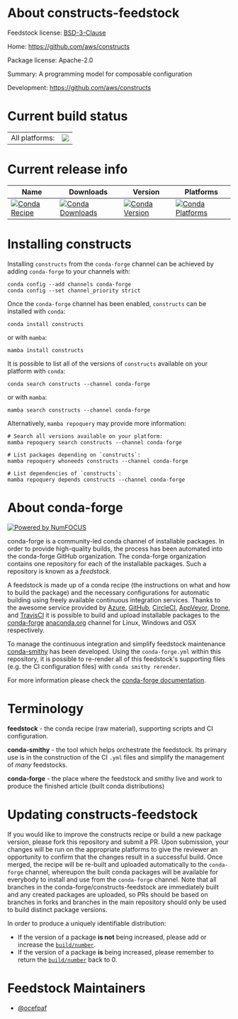 About constructs-feedstock
==========================

Feedstock license: [BSD-3-Clause](https://github.com/conda-forge/constructs-feedstock/blob/main/LICENSE.txt)

Home: https://github.com/aws/constructs

Package license: Apache-2.0

Summary: A programming model for composable configuration

Development: https://github.com/aws/constructs

Current build status
====================


<table><tr><td>All platforms:</td>
    <td>
      <a href="https://dev.azure.com/conda-forge/feedstock-builds/_build/latest?definitionId=19933&branchName=main">
        <img src="https://dev.azure.com/conda-forge/feedstock-builds/_apis/build/status/constructs-feedstock?branchName=main">
      </a>
    </td>
  </tr>
</table>

Current release info
====================

| Name | Downloads | Version | Platforms |
| --- | --- | --- | --- |
| [![Conda Recipe](https://img.shields.io/badge/recipe-constructs-green.svg)](https://anaconda.org/conda-forge/constructs) | [![Conda Downloads](https://img.shields.io/conda/dn/conda-forge/constructs.svg)](https://anaconda.org/conda-forge/constructs) | [![Conda Version](https://img.shields.io/conda/vn/conda-forge/constructs.svg)](https://anaconda.org/conda-forge/constructs) | [![Conda Platforms](https://img.shields.io/conda/pn/conda-forge/constructs.svg)](https://anaconda.org/conda-forge/constructs) |

Installing constructs
=====================

Installing `constructs` from the `conda-forge` channel can be achieved by adding `conda-forge` to your channels with:

```
conda config --add channels conda-forge
conda config --set channel_priority strict
```

Once the `conda-forge` channel has been enabled, `constructs` can be installed with `conda`:

```
conda install constructs
```

or with `mamba`:

```
mamba install constructs
```

It is possible to list all of the versions of `constructs` available on your platform with `conda`:

```
conda search constructs --channel conda-forge
```

or with `mamba`:

```
mamba search constructs --channel conda-forge
```

Alternatively, `mamba repoquery` may provide more information:

```
# Search all versions available on your platform:
mamba repoquery search constructs --channel conda-forge

# List packages depending on `constructs`:
mamba repoquery whoneeds constructs --channel conda-forge

# List dependencies of `constructs`:
mamba repoquery depends constructs --channel conda-forge
```


About conda-forge
=================

[![Powered by
NumFOCUS](https://img.shields.io/badge/powered%20by-NumFOCUS-orange.svg?style=flat&colorA=E1523D&colorB=007D8A)](https://numfocus.org)

conda-forge is a community-led conda channel of installable packages.
In order to provide high-quality builds, the process has been automated into the
conda-forge GitHub organization. The conda-forge organization contains one repository
for each of the installable packages. Such a repository is known as a *feedstock*.

A feedstock is made up of a conda recipe (the instructions on what and how to build
the package) and the necessary configurations for automatic building using freely
available continuous integration services. Thanks to the awesome service provided by
[Azure](https://azure.microsoft.com/en-us/services/devops/), [GitHub](https://github.com/),
[CircleCI](https://circleci.com/), [AppVeyor](https://www.appveyor.com/),
[Drone](https://cloud.drone.io/welcome), and [TravisCI](https://travis-ci.com/)
it is possible to build and upload installable packages to the
[conda-forge](https://anaconda.org/conda-forge) [anaconda.org](https://anaconda.org/)
channel for Linux, Windows and OSX respectively.

To manage the continuous integration and simplify feedstock maintenance
[conda-smithy](https://github.com/conda-forge/conda-smithy) has been developed.
Using the ``conda-forge.yml`` within this repository, it is possible to re-render all of
this feedstock's supporting files (e.g. the CI configuration files) with ``conda smithy rerender``.

For more information please check the [conda-forge documentation](https://conda-forge.org/docs/).

Terminology
===========

**feedstock** - the conda recipe (raw material), supporting scripts and CI configuration.

**conda-smithy** - the tool which helps orchestrate the feedstock.
                   Its primary use is in the construction of the CI ``.yml`` files
                   and simplify the management of *many* feedstocks.

**conda-forge** - the place where the feedstock and smithy live and work to
                  produce the finished article (built conda distributions)


Updating constructs-feedstock
=============================

If you would like to improve the constructs recipe or build a new
package version, please fork this repository and submit a PR. Upon submission,
your changes will be run on the appropriate platforms to give the reviewer an
opportunity to confirm that the changes result in a successful build. Once
merged, the recipe will be re-built and uploaded automatically to the
`conda-forge` channel, whereupon the built conda packages will be available for
everybody to install and use from the `conda-forge` channel.
Note that all branches in the conda-forge/constructs-feedstock are
immediately built and any created packages are uploaded, so PRs should be based
on branches in forks and branches in the main repository should only be used to
build distinct package versions.

In order to produce a uniquely identifiable distribution:
 * If the version of a package **is not** being increased, please add or increase
   the [``build/number``](https://docs.conda.io/projects/conda-build/en/latest/resources/define-metadata.html#build-number-and-string).
 * If the version of a package **is** being increased, please remember to return
   the [``build/number``](https://docs.conda.io/projects/conda-build/en/latest/resources/define-metadata.html#build-number-and-string)
   back to 0.

Feedstock Maintainers
=====================

* [@ocefpaf](https://github.com/ocefpaf/)

